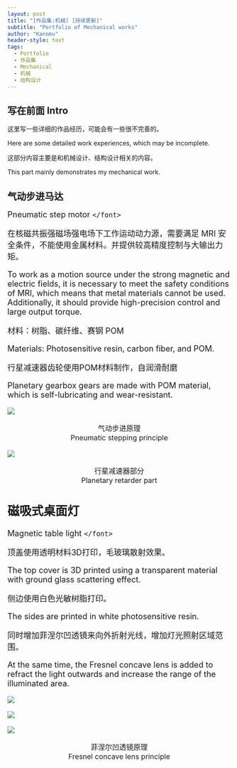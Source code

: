 ```yaml
---
layout: post
title: "[作品集:机械] [持续更新]"
subtitle: "Portfolio of Mechanical works"
author: "Kannmu"
header-style: text
tags:
  - Portfolio
  - 作品集
  - Mechanical
  - 机械
  - 结构设计
---
```

## 写在前面 Intro

这里写一些详细的作品经历，可能会有一些很不完善的。

Here are some detailed work experiences, which may be incomplete.

这部分内容主要是和机械设计、结构设计相关的内容。

This part mainly demonstrates my mechanical work.

## 气动步进马达

<font size = 4> Pneumatic step motor `</font>`

在核磁共振强磁场强电场下工作运动动力源，需要满足 MRI 安全条件，不能使用金属材料。并提供较高精度控制与大输出力矩。

To work as a motion source under the strong magnetic and electric fields, it is necessary to meet the safety conditions of MRI, which means that metal materials cannot be used. Additionally, it should provide high-precision control and large output torque.

材料：树脂、碳纤维、赛钢 POM

Materials: Photosensitive resin, carbon fiber, and POM.

行星减速器齿轮使用POM材料制作，自润滑耐磨

Planetary gearbox gears are made with POM material, which is self-lubricating and wear-resistant.

![](../../../../../img/Tch/Step_Motor_0.png)

<center><font size = 3> 气动步进原理 <br> Pneumatic stepping principle </font></center>

![](../../../../../img/Tch/Step_Motor_1.png)

<center><font size = 3> 行星减速器部分 <br> Planetary retarder part </font></center>

## 磁吸式桌面灯

<font size = 4> Magnetic table light `</font>`

顶盖使用透明材料3D打印，毛玻璃散射效果。

The top cover is 3D printed using a transparent material with ground glass scattering effect.

侧边使用白色光敏树脂打印。

The sides are printed in white photosensitive resin.

同时增加菲涅尔凹透镜来向外折射光线，增加灯光照射区域范围。

At the same time, the Fresnel concave lens is added to refract the light outwards and increase the range of the illuminated area.

![](../../../../../img/Tch/Light_0.jpg)

![](../../../../../img/Tch/Light_1.jpg)

![](../../../../../img/Tch/Light_3.png)

<center><font size = 3> 菲涅尔凹透镜原理 <br> Fresnel concave lens principle </font></center>
